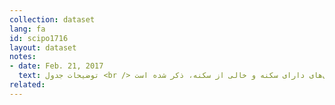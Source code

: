 ```yaml
---
collection: dataset
lang: fa
id: scipo1716
layout: dataset
notes: 
- date: Feb. 21, 2017
  text: توضیحات جدول <br /> در ستون تعداد آبادی، تعداد کل آبادی‌ها، اعم از آبادی‌های دارای سکنه و خالی از سکنه، ذکر شده است.
related:
---
```

